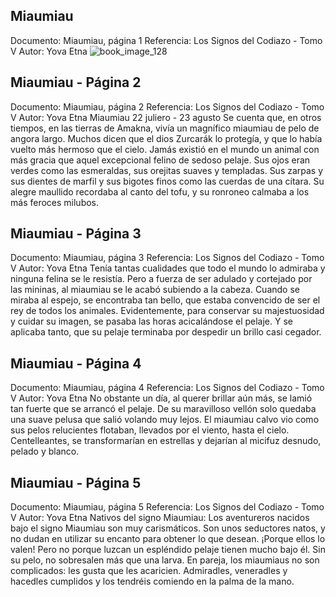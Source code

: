 ## Miaumiau
Documento: Miaumiau, página 1
Referencia: Los Signos del Codiazo - Tomo V
Autor: Yova Etna
![book_image_128](https://media.discordapp.net/attachments/1105643336989159555/1105647577912840232/128.jpg)

## Miaumiau - Página 2
Documento: Miaumiau, página 2
Referencia: Los Signos del Codiazo - Tomo V
Autor: Yova Etna
Miaumiau
22 juliero - 23 agusto
Se cuenta que, en otros tiempos, en las tierras de Amakna, vivía un magnífico miaumiau de pelo de angora largo. Muchos dicen que el dios Zurcarák lo protegía, y que lo había vuelto más hermoso que el cielo. Jamás existió en el mundo un animal con más gracia que aquel excepcional felino de sedoso pelaje. Sus ojos eran verdes como las esmeraldas, sus orejitas suaves y templadas. Sus zarpas y sus dientes de marfil y sus bigotes finos como las cuerdas de una cítara. Su alegre maullido recordaba al canto del tofu, y su ronroneo calmaba a los más feroces milubos.

## Miaumiau - Página 3
Documento: Miaumiau, página 3
Referencia: Los Signos del Codiazo - Tomo V
Autor: Yova Etna
Tenía tantas cualidades que todo el mundo lo admiraba y ninguna felina se le resistía. Pero a fuerza de ser adulado y cortejado por las mininas, al miaumiau se le acabó subiendo a la cabeza. Cuando se miraba al espejo, se encontraba tan bello, que estaba convencido de ser el rey de todos los animales. Evidentemente, para conservar su majestuosidad y cuidar su imagen, se pasaba las horas acicalándose el pelaje. Y se aplicaba tanto, que su pelaje terminaba por despedir un brillo casi cegador.

## Miaumiau - Página 4
Documento: Miaumiau, página 4
Referencia: Los Signos del Codiazo - Tomo V
Autor: Yova Etna
No obstante un día, al querer brillar aún más, se lamió tan fuerte que se arrancó el pelaje. De su maravilloso vellón solo quedaba una suave pelusa que salió volando muy lejos. El miaumiau calvo vio como sus pelos relucientes flotaban, llevados por el viento, hasta el cielo. Centelleantes, se transformarían en estrellas y dejarían al micifuz desnudo, pelado y blanco.

## Miaumiau - Página 5
Documento: Miaumiau, página 5
Referencia: Los Signos del Codiazo - Tomo V
Autor: Yova Etna
Nativos del signo Miaumiau:
Los aventureros nacidos bajo el signo Miaumiau son muy carismáticos. Son unos seductores natos, y no dudan en utilizar su encanto para obtener lo que desean. ¡Porque ellos lo valen! Pero no porque luzcan un espléndido pelaje tienen mucho bajo él. Sin su pelo, no sobresalen más que una larva.
En pareja, los miaumiaus no son complicados: les gusta que les acaricien. Admiradles, veneradles y hacedles cumplidos y los tendréis comiendo en la palma de la mano.
